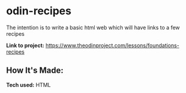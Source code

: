 # odin-recipes

The intention is to write a basic html web which will have links to a few recipes

**Link to project:** https://www.theodinproject.com/lessons/foundations-recipes



## How It's Made:

**Tech used:** HTML
